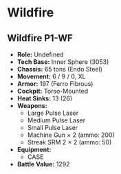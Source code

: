 # Wildfire
## Wildfire P1-WF
- **Role:** Undefined
- **Tech Base:** Inner Sphere (3053)
- **Chassis:** 65 tons (Endo Steel)
- **Movement:** 6 / 9 / 0, XL
- **Armor:** 197 (Ferro Fibrous)
- **Cockpit:** Torso-Mounted
- **Heat Sinks:** 13 (26)
- **Weapons:**
  - Large Pulse Laser
  - Medium Pulse Laser
  - Small Pulse Laser
  - Machine Gun × 2 (ammo: 200)
  - Streak SRM 2 × 2 (ammo: 50)
- **Equipment:**
  - CASE
- **Battle Value:** 1292

